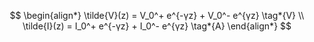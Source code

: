 
$$
\begin{align*}
\tilde{V}(z) = V_0^+ e^{-γz} + V_0^- e^{γz} \tag*{V}
\\
\tilde{I}(z) = I_0^+ e^{-γz} + I_0^- e^{γz} \tag*{A}
\end{align*}
$$